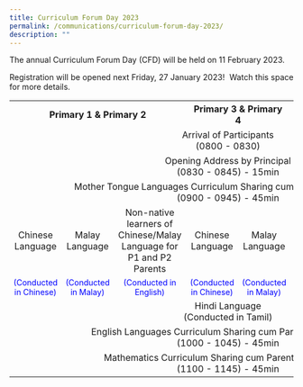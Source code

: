 ```yaml
---
title: Curriculum Forum Day 2023
permalink: /communications/curriculum-forum-day-2023/
description: ""
---
```

<p align = "justify">The annual Curriculum Forum Day (CFD) will be held on 11 February 2023.</p>

<p align = "justify">Registration will be opened next Friday, 27 January 2023!  Watch this space for more details.</p>

<table style="width: 100%"> 
<tr> 
	<th colspan="3" style="text-align:center">Primary 1 & Primary 2</th> 
	<th colspan="2" style="text-align:center">Primary 3 & Primary 4</th> 
	<th colspan="3" style="text-align:center">Primary 5 & Primary 6</th> 
	</tr> 
	<tr>
		<td colspan="8" style="text-align:center" >Arrival of Participants <br> (0800 - 0830)</td>
	</tr>
	<tr>
		<td colspan="8" style="text-align:center" >Opening Address by Principal <br> (0830 - 0845) - 15min</td>
	</tr>
	<tr>
		<td colspan="8" style="text-align:center" >Mother Tongue Languages Curriculum Sharing cum Parents' Workshops <br> (0900 - 0945) - 45min</td>
	</tr>
	<tr>
  <td style="text-align:center">Chinese Language</td>
  <td style="text-align:center">Malay Language</td>
  <td style="text-align:center">Non-native learners of<br>Chinese/Malay Language for P1 and P2 Parents</td>
		<td style="text-align:center">Chinese Language</td>
		<td style="text-align:center">Malay Language</td>
		<td style="text-align:center">Chinese Language</td>
		<td style="text-align:center">Malay Language</td>
		<td style="text-align:center">Tamil Language</td>
 </tr>
	<tr>
  <td style="color:Blue;text-align:center;font-size: 14px">(Conducted in Chinese)</td>
    <td style="color:Blue;text-align:center;font-size: 14px">(Conducted in Malay)</td>
   <td style="color:Blue;text-align:center;font-size: 14px">(Conducted in English)</td>
		<td style="color:Blue;text-align:center;font-size: 14px">(Conducted in Chinese)</td>
		<td style="color:Blue;text-align:center;font-size: 14px">(Conducted in Malay)</td>
		<td style="color:Blue;text-align:center;font-size: 14px">(Conducted in Chinese)</td>
		<td style="color:Blue;text-align:center;font-size: 14px">(Conducted in Malay)</td>
		<td style="color:Blue;text-align:center;font-size: 14px">(Conducted in Tamil)</td>
 </tr>
	<tr>
		<td colspan="8" style="text-align:center" >Hindi Language <br>(Conducted in Tamil)</td>
	</tr>
		<tr>
		<td colspan="8" style="text-align:center" >English Languages Curriculum Sharing cum Parents' Workshops <br>(1000 - 1045) - 45min</td>
	</tr>
	<tr>
		<td colspan="8" style="text-align:center" >Mathematics Curriculum Sharing cum Parents' Workshops <br>(1100 - 1145) - 45min</td>
	</tr>
</table>